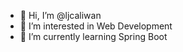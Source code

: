 - 👋 Hi, I’m @ljcaliwan
- 👀 I’m interested in Web Development
- 🌱 I’m currently learning Spring Boot

<!---
ljcaliwan/ljcaliwan is a ✨ special ✨ repository because its `README.md` (this file) appears on your GitHub profile.
You can click the Preview link to take a look at your changes.
--->
